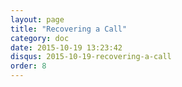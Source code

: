```yaml
---
layout: page
title: "Recovering a Call"
category: doc
date: 2015-10-19 13:23:42
disqus: 2015-10-19-recovering-a-call
order: 8
---
```

